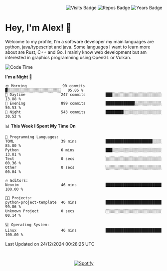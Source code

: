 <p align="right">
  <img src="https://badges.pufler.dev/visits/Alextibtab/Alextibtab" alt="Visits Badge">
  <img src="https://badges.pufler.dev/repos/Alextibtab/" alt="Repos Badge">
  <img src="https://badges.pufler.dev/years/Alextibtab/" alt="Years Badge">
</p>

<h1 align="left">Hey, I'm Alex! 💽 </h1>

Welcome to my profile, I'm a software developer my main languages are python, java/typescript and java. Some languages I want to learn more about are Rust, C++ and Go. I mainly know web development but am interested in graphics programming using OpenGL or Vulkan.

<!--START_SECTION:waka-->
![Code Time](http://img.shields.io/badge/Code%20Time-109%20hrs%2048%20mins-blue)

**I'm a Night 🦉** 

```text
🌞 Morning                90 commits          █░░░░░░░░░░░░░░░░░░░░░░░░   05.06 % 
🌆 Daytime                247 commits         ███░░░░░░░░░░░░░░░░░░░░░░   13.88 % 
🌃 Evening                899 commits         █████████████░░░░░░░░░░░░   50.53 % 
🌙 Night                  543 commits         ████████░░░░░░░░░░░░░░░░░   30.52 % 
```


📊 **This Week I Spent My Time On** 

```text
💬 Programming Languages: 
TOML                     39 mins             █████████████████████░░░░   85.80 % 
Python                   6 mins              ███░░░░░░░░░░░░░░░░░░░░░░   13.81 % 
Text                     0 secs              ░░░░░░░░░░░░░░░░░░░░░░░░░   00.36 % 
Other                    0 secs              ░░░░░░░░░░░░░░░░░░░░░░░░░   00.04 % 

🔥 Editors: 
Neovim                   46 mins             █████████████████████████   100.00 % 

🐱‍💻 Projects: 
python-project-template  46 mins             █████████████████████████   99.86 % 
Unknown Project          0 secs              ░░░░░░░░░░░░░░░░░░░░░░░░░   00.14 % 

💻 Operating System: 
Linux                    46 mins             █████████████████████████   100.00 % 
```


 Last Updated on 24/12/2024 00:28:25 UTC
<!--END_SECTION:waka-->
&nbsp;<div align="center">
  [![Spotify](https://spotify-now-playing-wine-six.vercel.app/api/spotify?border_color=ffffff)](https://open.spotify.com/user/pmo1v2ejnt42kgp5jar5drtag)
</div>


